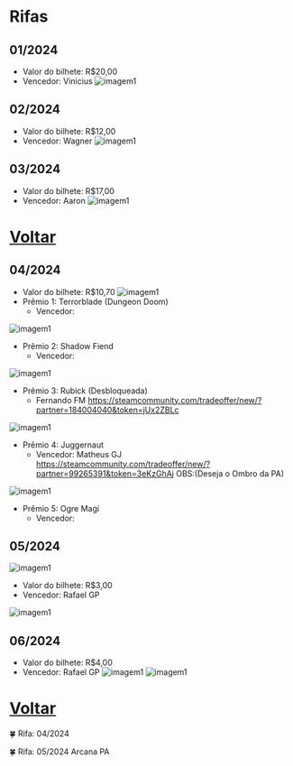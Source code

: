 # Rifas
## 01/2024 
- Valor do bilhete: R$20,00
- Vencedor: Vinicius
![imagem1](img/void-immortals.jpg)

## 02/2024 
- Valor do bilhete: R$12,00
- Vencedor: Wagner
![imagem1](img/sniper-ardal.jpg)


## 03/2024 
- Valor do bilhete: R$17,00
- Vencedor: Aaron
![imagem1](img/dragon-claw.jpg)

# [Voltar](README.md)

## 04/2024 
- Valor do bilhete: R$10,70
![imagem1](img/rifa_04_2024_premeio_01.png)
- Prêmio 1: Terrorblade (Dungeon Doom)
    - Vencedor: 

![imagem1](img/rifa_04_2024_premeio_02.png)
- Prêmio 2: Shadow Fiend
    - Vencedor: 


![imagem1](img/rifa_04_2024_premeio_03.png)
- Prêmio 3: Rubick (Desbloqueada)
    - Fernando FM
https://steamcommunity.com/tradeoffer/new/?partner=184004040&token=jUx2ZBLc


![imagem1](img/rifa_04_2024_premeio_04.png)
- Prêmio 4: Juggernaut
    - Vencedor: Matheus GJ
https://steamcommunity.com/tradeoffer/new/?partner=99265391&token=3eKzGhAj
OBS:(Deseja o Ombro da PA)


![imagem1](img/rifa_04_2024_premeio_05.png)
- Prêmio 5: Ogre Magi
    - Vencedor: 

## 05/2024 
![imagem1](img/rifa05_main.jpg)
- Valor do bilhete: R$3,00
- Vencedor: Rafael GP

![imagem1](img/rifa05_secondary.jpg)

## 06/2024 
- Valor do bilhete: R$4,00
- Vencedor: Rafael GP
![imagem1](img/rifa06_main.jpg)
![imagem1](img/rifa06_secondary.jpg)


# [Voltar](README.md)


🍀 Rifa: 04/2024




🍀 Rifa: 05/2024
Arcana PA
